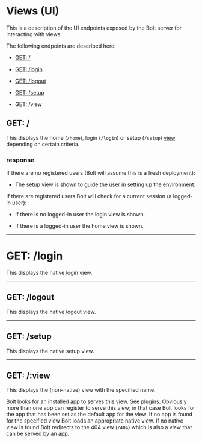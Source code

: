 # Views \(UI\)

This is a description of the UI endpoints exposed by the Bolt server for interacting with views.

The following endpoints are described here:

* [GET: \/](#get-)

* [GET: \/login](#get-login)

* [GET: \/logout](#get-logout)

* [GET: \/setup](#get-setup)
* GET: \/view

## GET: \/

This displays the home \(`/home`\), login \(`/login`\) or setup \(`/setup`\) [view](/views.md) depending on certain criteria.

### response

If there are no registered users \(Bolt will assume this is a fresh deployment\):

* The setup view is shown to guide the user in setting up the environment.

If there are registered users Bolt will check for a current session \(a logged-in user\):

* If there is no logged-in user the login view is shown.

* If there is a logged-in user the home view is shown.


---

# GET: \/login

This displays the native login view.

---

## GET: \/logout

This displays the native logout view.

---

## GET: \/setup

This displays the native setup view.

---

## GET: \/:view

This displays the \(non-native\) view with the specified name.

Bolt looks for an installed app to serves this view. See [plugins](/plugins.md). Obviously more than one app can register to serve this view; in that case Bolt looks for the app that has been set as the default app for the view. If no app is found for the specified view Bolt loads an appropriate native view. If no native view is found Bolt redirects to the 404 view \(`/404`\) which is also a view that can be served by an app.

